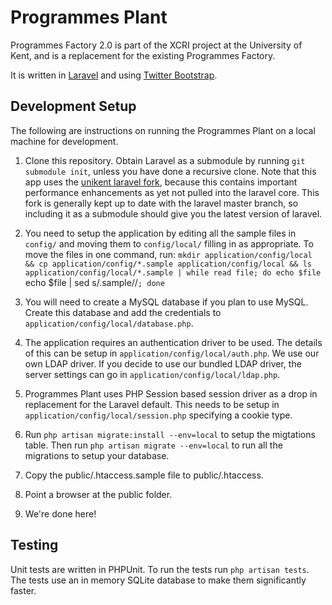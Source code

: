 # Programmes Plant

Programmes Factory 2.0 is part of the XCRI project at the University of Kent, and is a replacement for the existing Programmes Factory.

It is written in [Laravel](http://laravel.com) and using [Twitter Bootstrap](http://twitter.github.com/bootstrap/).

## Development Setup

The following are instructions on running the Programmes Plant on a local machine for development.

1. Clone this repository. Obtain Laravel as a submodule by running `git submodule init`, unless you have done a recursive clone. Note that this app uses the [unikent laravel fork](https://github.com/unikent/laravel.git), because this contains important performance enhancements as yet not pulled into the laravel core. This fork is generally kept up to date with the laravel master branch, so including it as a submodule should give you the latest version of laravel.

2. You need to setup the application by editing all the sample files in `config/` and moving them to `config/local/` filling in as appropriate. To move the files in one command, run:
`mkdir application/config/local && cp application/config/*.sample application/config/local && ls application/config/local/*.sample | while read file; do echo $file  `echo $file | sed s/.sample//`; done`

3. You will need to create a MySQL database if you plan to use MySQL. Create this database and add the credentials to `application/config/local/database.php`.

4. The application requires an authentication driver to be used. The details of this can be setup in `application/config/local/auth.php`. We use our own LDAP driver. If you decide to use our bundled LDAP driver, the server settings can go in `application/config/local/ldap.php`.

5. Programmes Plant uses PHP Session based session driver as a drop in replacement for the Laravel default. This needs to be setup in `application/config/local/session.php` specifying a cookie type.

6. Run `php artisan migrate:install --env=local` to setup the migtations table. Then run `php artisan migrate --env=local` to run all the migrations to setup your database.

7. Copy the public/.htaccess.sample file to public/.htaccess.

8. Point a browser at the public folder.

9. We're done here!

## Testing

Unit tests are written in PHPUnit. To run the tests run `php artisan tests`. The tests use an in memory SQLite database to make them significantly faster.